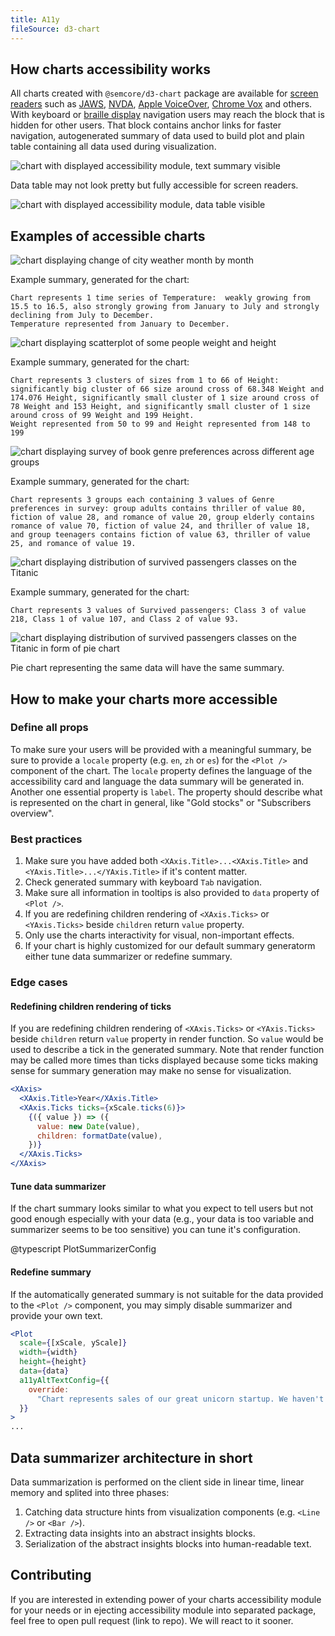 ```yaml
---
title: A11y
fileSource: d3-chart
---
```


## How charts accessibility works

All charts created with `@semcore/d3-chart` package are available for [screen readers](https://en.wikipedia.org/wiki/Screen_reader) such as [JAWS](https://www.freedomscientific.com/Products/software/JAWS/), [NVDA](https://www.nvaccess.org/), [Apple VoiceOver](https://www.apple.com/accessibility/vision/), [Chrome Vox](https://support.google.com/chromebook/answer/7031755) and others. With keyboard or [braille display](https://en.wikipedia.org/wiki/Refreshable_braille_display) navigation users may reach the block that is hidden for other users. That block contains anchor links for faster navigation, autogenerated summary of data used to build plot and plain table containing all data used during visualization.

![chart with displayed accessibility module, text summary visible](static/charts-a11y-stocks-summary.png)

Data table may not look pretty but fully accessible for screen readers.

![chart with displayed accessibility module, data table visible](static/charts-a11y-stocks-data-table.png)

## Examples of accessible charts

![chart displaying change of city weather month by month](static/charts-a11y-city-weather.png)

Example summary, generated for the chart:

```
Chart represents 1 time series of Temperature:  weakly growing from 15.5 to 16.5, also strongly growing from January to July and strongly declining from July to December.
Temperature represented from January to December.
```

![chart displaying scatterplot of some people weight and height](static/charts-a11y-weight-height.png)

Example summary, generated for the chart:

```
Chart represents 3 clusters of sizes from 1 to 66 of Height: significantly big cluster of 66 size around cross of 68.348 Weight and 174.076 Height, significantly small cluster of 1 size around cross of 78 Weight and 153 Height, and significantly small cluster of 1 size around cross of 99 Weight and 199 Height.
Weight represented from 50 to 99 and Height represented from 148 to 199
```

![chart displaying survey of book genre preferences across different age groups](static/charts-a11y-books.png)

Example summary, generated for the chart:

```
Chart represents 3 groups each containing 3 values of Genre preferences in survey: group adults contains thriller of value 80, fiction of value 28, and romance of value 20, group elderly contains romance of value 70, fiction of value 24, and thriller of value 18, and group teenagers contains fiction of value 63, thriller of value 25, and romance of value 19.
```

![chart displaying distribution of survived passengers classes on the Titanic](static/charts-a11y-titanic.png)

Example summary, generated for the chart:

```
Chart represents 3 values of Survived passengers: Class 3 of value 218, Class 1 of value 107, and Class 2 of value 93.
```

![chart displaying distribution of survived passengers classes on the Titanic in form of pie chart](static/charts-a11y-titanic-pie.png)

Pie chart representing the same data will have the same summary.

## How to make your charts more accessible

### Define all props

To make sure your users will be provided with a meaningful summary, be sure to provide a `locale` property (e.g. `en`, `zh` or `es`) for the `<Plot />` component of the chart. The `locale` property defines the language of the accessibility card and language the data summary will be generated in. Another one essential property is `label`. The property should describe what is represented on the chart in general, like "Gold stocks" or "Subscribers overview".

### Best practices

1. Make sure you have added both `<XAxis.Title>...<XAxis.Title>` and `<YAxis.Title>...</YAxis.Title>` if it's content matter.
2. Check generated summary with keyboard `Tab` navigation.
3. Make sure all information in tooltips is also provided to `data` property of `<Plot />`.
4. If you are redefining children rendering of `<XAxis.Ticks>` or `<YAxis.Ticks>` beside `children` return `value` property.
5. Only use the charts interactivity for visual, non-important effects.
6. If your chart is highly customized for our default summary generatorm either tune data summarizer or redefine summary.

### Edge cases

#### Redefining children rendering of ticks

If you are redefining children rendering of `<XAxis.Ticks>` or `<YAxis.Ticks>` beside `children` return `value` property in render function. So `value` would be used to describe a tick in the generated summary. Note that render function may be called more times than ticks displayed because some ticks making sense for summary generation may make no sense for visualization.

```jsx
<XAxis>
  <XAxis.Title>Year</XAxis.Title>
  <XAxis.Ticks ticks={xScale.ticks(6)}>
    {({ value }) => ({
      value: new Date(value),
      children: formatDate(value),
    })}
  </XAxis.Ticks>
</XAxis>
```

#### Tune data summarizer

If the chart summary looks similar to what you expect to tell users but not good enough especially with your data (e.g., your data is too variable and summarizer seems to be too sensitive) you can tune it's configuration.

@typescript PlotSummarizerConfig

#### Redefine summary

If the automatically generated summary is not suitable for the data provided to the `<Plot />` component, you may simply disable summarizer and provide your own text.

```jsx
<Plot
  scale={[xScale, yScale]}
  width={width}
  height={height}
  data={data}
  a11yAltTextConfig={{
    override:
      "Chart represents sales of our great unicorn startup. We haven't sold anything for all the time.",
  }}
>
...
```

## Data summarizer architecture in short

Data summarization is performed on the client side in linear time, linear memory and splited into three phases:

1. Catching data structure hints from visualization components (e.g. `<Line />` or `<Bar />`).
2. Extracting data insights into an abstract insights blocks.
3. Serialization of the abstract insights blocks into human-readable text.

## Contributing

If you are interested in extending power of your charts accessibility module for your needs or in ejecting accessibility module into separated package, feel free to open pull request (link to repo). We will react to it sooner.
